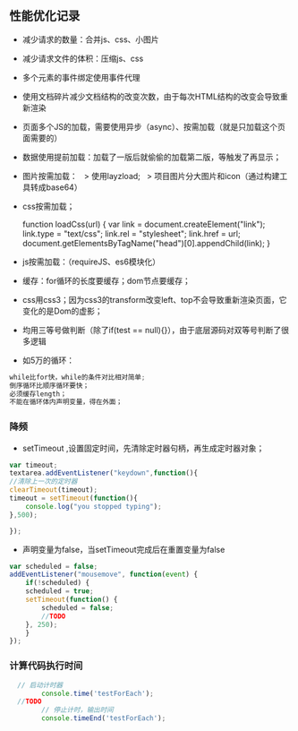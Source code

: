 ## 性能优化记录
* 减少请求的数量：合并js、css、小图片
* 减少请求文件的体积：压缩js、css
* 多个元素的事件绑定使用事件代理
* 使用文档碎片减少文档结构的改变次数，由于每次HTML结构的改变会导致重新渲染
* 页面多个JS的加载，需要使用异步（async）、按需加载（就是只加载这个页面需要的）
* 数据使用提前加载：加载了一版后就偷偷的加载第二版，等触发了再显示；
* 图片按需加载：
   >  使用layzload;
   >  项目图片分大图片和icon（通过构建工具转成base64）
* css按需加载；
  
  function loadCss(url) {
    var link = document.createElement("link");
    link.type = "text/css";
    link.rel = "stylesheet";
    link.href = url;
    document.getElementsByTagName("head")[0].appendChild(link);
  }
  
* js按需加载：（requireJS、es6模块化）
* 缓存：for循环的长度要缓存；dom节点要缓存；
* css用css3；因为css3的transform改变left、top不会导致重新渲染页面，它变化的是Dom的虚影；
* 均用三等号做判断（除了if(test == null){}），由于底层源码对双等号判断了很多逻辑
* 如5万的循环：
```javascript
while比for快，while的条件对比相对简单;
倒序循环比顺序循环要快；
必须缓存length；
不能在循环体内声明变量，得在外面；
```
### 降频
* setTimeout ,设置固定时间，先清除定时器句柄，再生成定时器对象；
```javascript
var timeout;
textarea.addEventListener("keydown",function(){
//清除上一次的定时器
clearTimeout(timeout);
timeout = setTimeout(function(){
    console.log("you stopped typing");
},500);

});
```
* 声明变量为false，当setTimeout完成后在重置变量为false
```javascript
var scheduled = false;
addEventListener("mousemove", function(event) {
    if(!scheduled) {
	scheduled = true;
	setTimeout(function() {
	    scheduled = false;
	    //TODO
	}, 250);
    }
});
```
### 计算代码执行时间
```javascript
  // 启动计时器
		console.time('testForEach');
  //TODO
		// 停止计时，输出时间
		console.timeEnd('testForEach');
```
